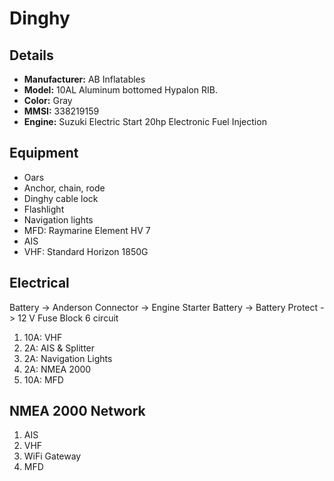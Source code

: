 # Dinghy

## Details

* **Manufacturer:** AB Inflatables
* **Model:** 10AL Aluminum bottomed Hypalon RIB.
* **Color:** Gray
* **MMSI:** 338219159
* **Engine:** Suzuki Electric Start 20hp Electronic Fuel Injection

## Equipment

* Oars
* Anchor, chain, rode
* Dinghy cable lock
* Flashlight
* Navigation lights
* MFD: Raymarine Element HV 7
* AIS
* VHF: Standard Horizon 1850G

## Electrical

Battery -> Anderson Connector -> Engine Starter
Battery -> Battery Protect -> 12 V Fuse Block 6 circuit

1. 10A: VHF
2. 2A: AIS & Splitter
3. 2A: Navigation Lights
4. 2A: NMEA 2000
5. 10A: MFD

## NMEA 2000 Network

1. AIS
2. VHF
3. WiFi Gateway
4. MFD
